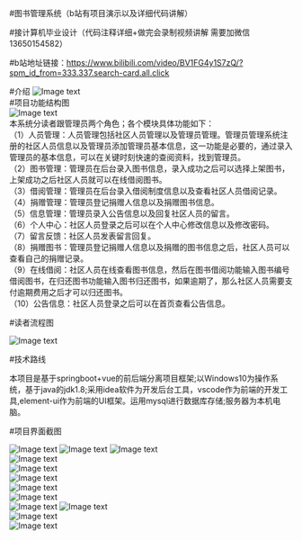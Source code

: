 #图书管理系统（b站有项目演示以及详细代码讲解）  

#接计算机毕业设计（代码注释详细+做完会录制视频讲解 需要加微信13650154582）


#b站地址链接：https://www.bilibili.com/video/BV1FG4y1S7zQ/?spm_id_from=333.337.search-card.all.click

#介绍
![Image text](https://github.com/huoming123/liibrary/blob/main/%E9%A1%B9%E7%9B%AE%E6%88%AA%E5%9B%BE/%E9%A1%B9%E7%9B%AE%E6%96%87%E4%BB%B6.png)  
#项目功能结构图  
![Image text](https://github.com/huoming123/liibrary/blob/main/%E9%A1%B9%E7%9B%AE%E6%88%AA%E5%9B%BE/%E5%8A%9F%E8%83%BD%E5%9B%BE.png)  
本系统分读者跟管理员两个角色；各个模块具体功能如下：  
（1）人员管理：人员管理包括社区人员管理以及管理员管理。管理员管理系统注册的社区人员信息以及管理员添加管理员基本信息，这一功能是必要的，通过录入管理员的基本信息，可以在关键时刻快速的查阅资料，找到管理员。  
（2）图书管理：管理员在后台录入图书信息，录入成功之后可以选择上架图书，上架成功之后社区人员就可以在线借阅图书。  
（3）借阅管理：管理员在后台录入借阅制度信息以及查看社区人员借阅记录。  
（4）捐赠管理：管理员登记捐赠人信息以及捐赠图书信息。  
（5）信息管理：管理员录入公告信息以及回复社区人员的留言。  
（6）个人中心：社区人员登录之后可以在个人中心修改信息以及修改密码。  
（7）留言反馈：社区人员发表留言回复。  
（8）捐赠图书：管理员登记捐赠人信息以及捐赠的图书信息之后，社区人员可以查看自己的捐赠记录。  
（9）在线借阅：社区人员在线查看图书信息，然后在图书借阅功能输入图书编号借阅图书，在归还图书功能输入图书归还图书，如果逾期了，那么社区人员需要支付逾期费用之后才可以归还图书。  
（10）公告信息：社区人员登录之后可以在首页查看公告信息。  

#读者流程图  

![Image text](https://github.com/huoming123/liibrary/blob/main/%E9%A1%B9%E7%9B%AE%E6%88%AA%E5%9B%BE/%E6%B5%81%E7%A8%8B%E5%9B%BE.png)  

#技术路线   

本项目是基于springboot+vue的前后端分离项目框架;以Windows10为操作系统，基于java的jdk1.8;采用idea软件为开发后台工具，vscode作为前端的开发工具,element-ui作为前端的UI框架。运用mysql进行数据库存储;服务器为本机电脑。 

#项目界面截图  

![Image text](https://github.com/huoming123/liibrary/blob/main/%E9%A1%B9%E7%9B%AE%E6%88%AA%E5%9B%BE/%E7%99%BB%E5%BD%95%E9%A1%B5%E9%9D%A2.png) 
![Image text](https://github.com/huoming123/liibrary/blob/main/%E9%A1%B9%E7%9B%AE%E6%88%AA%E5%9B%BE/%E6%B3%A8%E5%86%8C%E9%A1%B5%E9%9D%A2.png) 
![Image text](https://github.com/huoming123/liibrary/blob/main/%E9%A1%B9%E7%9B%AE%E6%88%AA%E5%9B%BE/%E9%A6%96%E9%A1%B5.png)    
![Image text](https://github.com/huoming123/liibrary/blob/main/%E9%A1%B9%E7%9B%AE%E6%88%AA%E5%9B%BE/%E4%B8%AA%E4%BA%BA%E4%BF%A1%E6%81%AF.png)  
![Image text](https://github.com/huoming123/liibrary/blob/main/%E9%A1%B9%E7%9B%AE%E6%88%AA%E5%9B%BE/%E5%9C%A8%E7%BA%BF%E5%9B%BE%E4%B9%A6.png)  
![Image text](https://github.com/huoming123/liibrary/blob/main/%E9%A1%B9%E7%9B%AE%E6%88%AA%E5%9B%BE/%E5%9B%BE%E4%B9%A6%E8%AF%A6%E6%83%85.png)  
![Image text](https://github.com/huoming123/liibrary/blob/main/%E9%A1%B9%E7%9B%AE%E6%88%AA%E5%9B%BE/%E5%9B%BE%E4%B9%A6%E5%80%9F%E9%98%85.png)  
![Image text](https://github.com/huoming123/liibrary/blob/main/%E9%A1%B9%E7%9B%AE%E6%88%AA%E5%9B%BE/%E5%BD%92%E8%BF%98%E5%9B%BE%E4%B9%A6.png)   
![Image text](https://github.com/huoming123/liibrary/blob/main/%E9%A1%B9%E7%9B%AE%E6%88%AA%E5%9B%BE/%E5%9B%BE%E4%B9%A6%E5%BD%95%E5%85%A5%E9%A1%B5%E9%9D%A2.png)   ![Image text](https://github.com/huoming123/liibrary/blob/main/%E9%A1%B9%E7%9B%AE%E6%88%AA%E5%9B%BE/%E5%9B%BE%E4%B9%A6%E5%88%97%E8%A1%A8.png)  
![Image text](https://github.com/huoming123/liibrary/blob/main/%E9%A1%B9%E7%9B%AE%E6%88%AA%E5%9B%BE/%E5%80%9F%E9%98%85%E8%AE%B0%E5%BD%95%20.png)  
![Image text](https://github.com/huoming123/liibrary/blob/main/%E9%A1%B9%E7%9B%AE%E6%88%AA%E5%9B%BE/%E5%85%AC%E5%91%8A.png)  




